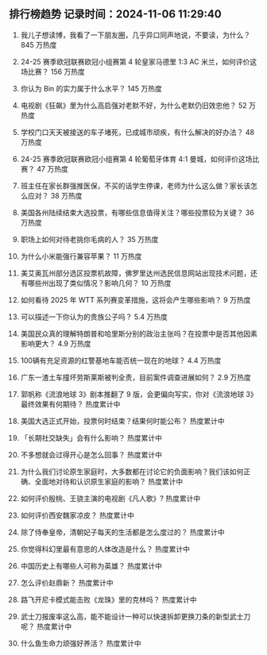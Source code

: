 
## 排行榜趋势 记录时间：2024-11-06 11:29:40
  
  1. 我儿子想读博，我看了一下朋友圈，几乎异口同声地说，不要读，为什么？ 845 万热度
    
  2. 24-25 赛季欧冠联赛欧冠小组赛第 4 轮皇家马德里 1:3 AC 米兰，如何评价这场比赛？ 156 万热度
    
  3. 你认为 Bin 的实力属于什么水平？ 145 万热度
    
  4. 电视剧《狂飙》里为什么高启强对老默不好，为什么老默仍旧效忠他？ 52 万热度
    
  5. 学校门口天天被接送的车子堵死，已成城市顽疾，有什么解决的好办法？ 48 万热度
    
  6. 24-25 赛季欧冠联赛欧冠小组赛第 4 轮葡萄牙体育 4:1 曼城，如何评价这场比赛？ 47 万热度
    
  7. 班主任在家长群强推医保，不买的话学生停课，老师为什么这么做？家长该怎么应对？ 38 万热度
    
  8. 美国各州陆续结束大选投票，有哪些信息值得关注？哪些投票较为关键？ 36 万热度
    
  9. 职场上如何对待老挑你毛病的人？ 35 万热度
    
  10. 为什么小米能强行兼容苹果？ 11 万热度
    
  11. 美艾奥瓦州部分选区投票机故障，佛罗里达州选民信息网站出现技术问题，还有哪些州出现了类似情况？影响几何？ 10 万热度
    
  12. 如何看待 2025 年 WTT 系列赛变革措施，这将会产生哪些影响？ 9 万热度
    
  13. 可以描述一下你认为的贵族公子吗？ 5.4 万热度
    
  14. 美国民众真的理解特朗普和哈里斯分别的政治主张吗？在投票中是否其他因素影响更大？ 4.9 万热度
    
  15. 100辆有充足资源的红警基地车能否统一现在的地球？ 4.4 万热度
    
  16. 广东一渣土车撞坏劳斯莱斯被判全责，目前案件调查进展如何？ 2.9 万热度
    
  17. 郭帆称《流浪地球 3》剧本推翻了 9 版，会更偏向写实，你对《流浪地球 3》最终效果有何期待？ 热度累计中
    
  18. 美国大选正式开始，投票何时结束？结果何时能公布？ 热度累计中
    
  19. 「长期社交缺失」会有什么影响？ 热度累计中
    
  20. 不多想就会过得开心是怎么回事？ 热度累计中
    
  21. 为什么我们讨论原生家庭时，大多数都在讨论它的负面影响？我们该如何正确、全面地对待和认识原生家庭的影响？ 热度累计中
    
  22. 如何评价殷桃、王骁主演的电视剧《凡人歌》? 热度累计中
    
  23. 如何评价西安魏家凉皮？ 热度累计中
    
  24. 除了侍奉皇帝，清朝妃子每天的生活都是怎么度过的？ 热度累计中
    
  25. 你觉得科幻里最有意思的人体改造是什么？ 热度累计中
    
  26. 中国历史上有哪些人可称为英雄？ 热度累计中
    
  27. 怎么评价赵鼎新？ 热度累计中
    
  28. 路飞开尼卡模式能击败《龙珠》里的克林吗？ 热度累计中
    
  29. 武士刀报废率这么高，能不能设计一种可以快速拆卸更换刀条的新型武士刀呢？ 热度累计中
    
  30. 什么鱼生命力顽强好养活？ 热度累计中
    